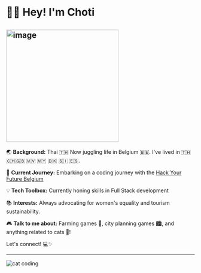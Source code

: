 # 👋🏽 Hey! I'm Choti

## <img src="https://choti-portfolio.netlify.app/images/profile_photo.png" alt="image" width="300" height="auto">

🌏 **Background:** Thai 🇹🇭 Now juggling life in Belgium 🇧🇪. I've lived in 🇹🇭
🇨🇭🇬🇧 🇲🇻 🇲🇾 🇩🇰 🇸🇮 🇪🇸.

🚀 **Current Journey:** Embarking on a coding journey with the
[Hack Your Future Belgium](https://github.com/HackYourFutureBelgium)

💡 **Tech Toolbox:** Currently honing skills in Full Stack development

📚 **Interests:** Always advocating for women's equality and tourism
sustainability.

🎮 **Talk to me about:** Farming games 🌱, city planning games 🏙️, and anything
related to cats 🐾!

Let's connect! 💻✨

---

![cat coding](https://media2.giphy.com/media/aNqEFrYVnsS52/giphy.gif?cid=ecf05e47vhoij3fvlm0uzgmrnvnvpb9q6g6m5jr69f0bqr96&ep=v1_gifs_related&rid=giphy.gif&ct=g)

